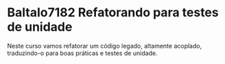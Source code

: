 # BaltaIo7182 Refatorando para testes de unidade
Neste curso vamos refatorar um código legado, altamente acoplado, traduzindo-o para boas práticas e testes de unidade.
